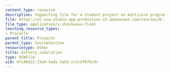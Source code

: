 ```yaml
---
content_type: resource
description: Supporting file for a student project on multicore programming.
file: https://ol-ocw-studio-app-production.s3.amazonaws.com/courses/6-189-multicore-programming-primer-january-iap-2007/0fc8bd2233e05eda3ab3cc2cdf07bc9c_battery_simulation.swf
file_type: application/x-shockwave-flash
learning_resource_types:
- Projects
parent_title: Projects
parent_type: CourseSection
resourcetype: Other
title: battery_simulation
type: OCWFile
uid: 0fc8bd22-33e0-5eda-3ab3-cc2cdf07bc9c
---
```

